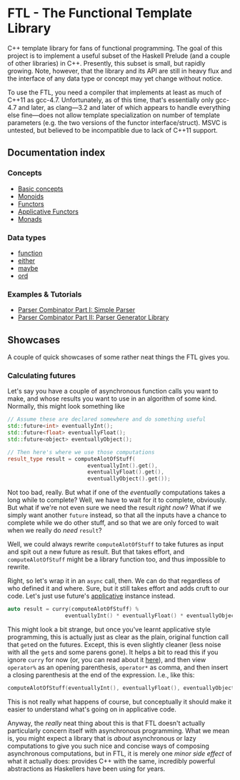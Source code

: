 FTL - The Functional Template Library
=====================================

C++ template library for fans of functional programming. The goal of this project is to implement a useful subset of the Haskell Prelude (and a couple of other libraries) in C++. Presently, this subset is small, but rapidly growing. Note, however, that the library and its API are still in heavy flux and the interface of any data type or concept may yet change without notice.

To use the FTL, you need a compiler that implements at least as much of C++11 as gcc-4.7. Unfortunately, as of this time, that's essentially only gcc-4.7 and later, as clang&mdash;3.2 and later of which appears to handle everything else fine&mdash;does not allow template specialization on number of template parameters (e.g. the two versions of the functor interface/struct). MSVC is untested, but believed to be incompatible due to lack of C++11 support.

Documentation index
-------------------
### Concepts
* [Basic concepts](docs/Concepts.md)
* [Monoids](docs/Monoid.md)
* [Functors](docs/Functor.md)
* [Applicative Functors](docs/Applicative.md)
* [Monads](docs/Monad.md)

### Data types
* [function](docs/Function.md)
* [either](docs/Either.md)
* [maybe](docs/Maybe.md)
* [ord](docs/Ord.md)

### Examples & Tutorials
* [Parser Combinator Part I: Simple Parser](docs/Parsec-I.md)
* [Parser Combinator Part II: Parser Generator Library](docs/Parsec-II.md)

Showcases
---------
A couple of quick showcases of some rather neat things the FTL gives you.

### Calculating futures
Let's say you have a couple of asynchronous function calls you want to make, and whose results you want to use in an algorithm of some kind. Normally, this might look something like
```cpp
// Assume these are declared somewhere and do something useful
std::future<int> eventuallyInt();
std::future<float> eventuallyFloat();
std::future<object> eventuallyObject();

// Then here's where we use those computations
result_type result = computeAlotOfStuff(
                         eventuallyInt().get(),
                         eventuallyFloat().get(),
                         eventuallyObject().get());
```
Not too bad, really. But what if one of the _eventually_ computations takes a long while to complete? Well, we have to wait for it to complete, obviously. But what if we're not even sure we need the result _right now_? What if we simply want another `future` instead, so that all the inputs have a chance to complete while we do other stuff, and so that we are only forced to wait when we really do _need_ `result`?

Well, we could always rewrite `computeAlotOfStuff` to take futures as input and spit out a new future as result.
But that takes effort, and `computeAlotOfStuff` might be a library function too, and thus impossible to rewrite.

Right, so let's wrap it in an `async` call, then. We can do that regardless of who defined it and where.
Sure, but it still takes effort and adds cruft to our code. Let's just use future's [applicative](docs/Applicative.md) instance instead.
```cpp
auto result = curry(computeAlotOfStuff) %
                  eventuallyInt() * eventuallyFloat() * eventuallyObject();
```
This might look a bit strange, but once you've learnt applicative style programming, this is actually just as clear as the plain, original function call that `get`ed on the futures. Except, this is even slightly cleaner (less noise with all the `get`s and some parens gone). It helps a bit to read this if you ignore `curry` for now (or, you can read about it [here](http://en.wikipedia.org/wiki/Currying)), and then view `operator%` as an opening parenthesis, `operator*` as comma, and then insert a closing parenthesis at the end of the expression. I.e., like this:
```cpp
computeAlotOfStuff(eventuallyInt(), eventuallyFloat(), eventuallyObject());
```
This is not really what happens of course, but conceptually it should make it easier to understand what's going on in applicative code.

Anyway, the _really_ neat thing about this is that FTL doesn't actually particularly concern itself with asynchronous programming. What we mean is, you might expect a library that is _about_ asynchronous or lazy computations to give you such nice and concise ways of composing asynchronous computations, but in FTL, it is merely one _minor side effect_ of what it actually does: provides C++ with the same, incredibly powerful abstractions as Haskellers have been using for years.

